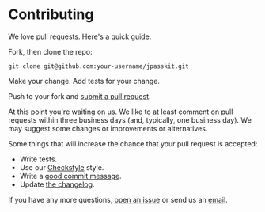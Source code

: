 # Contributing

We love pull requests. Here's a quick guide.

Fork, then clone the repo:

    git clone git@github.com:your-username/jpasskit.git


Make your change. Add tests for your change. 

Push to your fork and [submit a pull request][pr].

At this point you're waiting on us. We like to at least comment on pull requests
within three business days (and, typically, one business day). We may suggest
some changes or improvements or alternatives.

Some things that will increase the chance that your pull request is accepted:

* Write tests.
* Use our [Checkstyle][style] style.
* Write a [good commit message][commit].
* Update [the changelog][changelog].


If you have any more questions, [open an issue][issue] or send us an [email][email].

[style]: http://eclipse-cs.sourceforge.net
[commit]: http://tbaggery.com/2008/04/19/a-note-about-git-commit-messages.html
[pr]: https://github.com/bitzeche/jpasskit/compare/
[issue]: https://github.com/bitzeche/jpasskit/issues/
[email]: mailto:p.brendamour@bitzeche.de
[changelog]: https://github.com/bitzeche/jpasskit/blob/main/CHANGELOG.md

